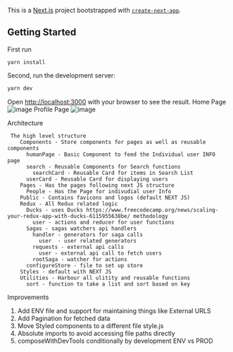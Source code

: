 This is a [Next.js](https://nextjs.org/) project bootstrapped with [`create-next-app`](https://github.com/vercel/next.js/tree/canary/packages/create-next-app).

## Getting Started
First run
```
yarn install
```
Second, run the development server:

```bash
yarn dev
```

Open [http://localhost:3000](http://localhost:3000) with your browser to see the result.
Home Page
![image](https://user-images.githubusercontent.com/10894677/118393362-75c96c00-b647-11eb-8094-881cd437cbd9.png)
Profile Page
![image](https://user-images.githubusercontent.com/10894677/118393389-88dc3c00-b647-11eb-864e-03607bffe423.png)

Architecture 
```
 The high level structure
    Components - Store components for pages as well as reusable components
      humanPage - Basic Component to feed the Individual user INFO page
      search - Reusable Components for Search functions
        searchCard - Reusable Card for items in Search List
      userCard - Reusable Card for displaying users
    Pages - Has the pages following next JS structure
      People - Has the Page for indivudial user Info
    Public - Contains favicons and logos (default NEXT JS)
    Redux - All Redux related logic
      Ducks - uses Ducks https://www.freecodecamp.org/news/scaling-your-redux-app-with-ducks-6115955638be/ methodology
        user - actions and reducer for user functions
      Sagas - sagas watchers api handlers
        handler - generators for saga calls
          user  - user related generators
        requests - external api calls
          user - external api call to fetch users
        rootSaga - watcher for actions
      configureStore - file to set up store
    Styles - default with NEXT JS
    Utilities - Harbour all ulitity and reusable functions
      sort - function to take a list and sort based on key
   ```    

Improvements

1) Add ENV file and support for maintaining things like External URLS
2) Add Pagination for fetched data
3) Move Styled components to a different file style.js
4) Absolute imports to avoid accessing file paths directly
5) composeWithDevTools conditionally by development ENV vs PROD
